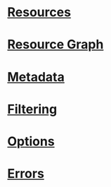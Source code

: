 # [Resources](resources.md)
# [Resource Graph](resource-graph.md)
# [Metadata](meta.md)
# [Filtering](filtering.md)
# [Options](options.md)
# [Errors](errors.md)
